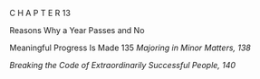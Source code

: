 C H A P T E R 13

Reasons Why a Year Passes and No

Meaningful Progress Is Made 135
_Majoring in Minor Matters, 138_

_Breaking the Code of Extraordinarily Successful People, 140_